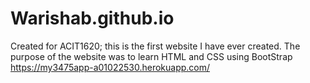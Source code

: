 # Warishab.github.io
Created for ACIT1620; this is the first website I have ever created.
The purpose of the website was to learn HTML and CSS using BootStrap
https://my3475app-a01022530.herokuapp.com/
